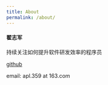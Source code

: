 ```yaml
---
title: About
permalink: /about/
---
```


#### 翟志军

持续关注如何提升软件研发效率的程序员

[github](https://github.com/zacker330)

email: apl.359 at 163.com
